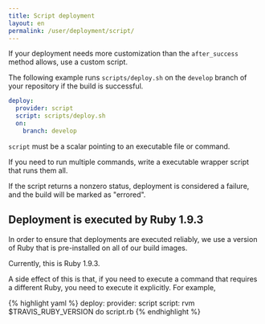 ```yaml
---
title: Script deployment
layout: en
permalink: /user/deployment/script/
---
```


If your deployment needs more customization than the `after_success` method allows,
use a custom script.

The following example runs `scripts/deploy.sh` on the `develop` branch of your repository if the build is successful.

```yaml
deploy:
  provider: script
  script: scripts/deploy.sh
  on:
    branch: develop
```

`script` must be a scalar pointing to an executable file or command.

If you need to run multiple commands, write a executable wrapper script that runs them all.

If the script returns a nonzero status, deployment is considered
a failure, and the build will be marked as "errored".

## Deployment is executed by Ruby 1.9.3

In order to ensure that deployments are executed reliably, we use a version of Ruby that is pre-installed on all of our build images.

Currently, this is Ruby 1.9.3.

A side effect of this is that, if you need to execute a command
that requires a different Ruby, you need to execute it explicitly.
For example,

{% highlight yaml %}
deploy:
  provider: script
  script: rvm $TRAVIS_RUBY_VERSION do script.rb
{% endhighlight %}

